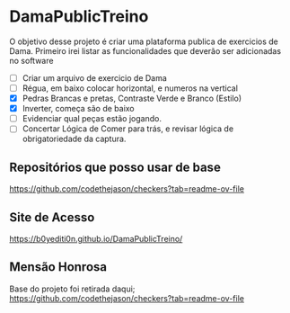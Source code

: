 # DamaPublicTreino
O objetivo desse projeto é criar uma plataforma publica de exercicios de Dama.
Primeiro irei listar as funcionalidades que deverão ser adicionadas no software
- [ ] Criar um arquivo de exercicio de Dama
- [ ] Régua, em baixo colocar horizontal, e numeros na vertical
- [X] Pedras Brancas e pretas, Contraste Verde e Branco (Estilo)
- [X] Inverter, começa são de baixo
- [ ] Evidenciar qual peças estão jogando.
- [ ] Concertar Lógica de Comer para trás, e revisar lógica de obrigatoriedade da captura.

## Repositórios que posso usar de base
https://github.com/codethejason/checkers?tab=readme-ov-file

## Site de Acesso
https://b0yediti0n.github.io/DamaPublicTreino/

## Mensão Honrosa
Base do projeto foi retirada daqui;
https://github.com/codethejason/checkers?tab=readme-ov-file
